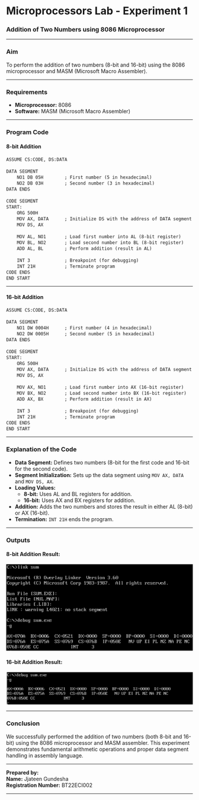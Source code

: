 # Microprocessors Lab - Experiment 1

### **Addition of Two Numbers using 8086 Microprocessor**

---

### **Aim**  
To perform the addition of two numbers (8-bit and 16-bit) using the 8086 microprocessor and MASM (Microsoft Macro Assembler).

---

### **Requirements**  
- **Microprocessor:** 8086  
- **Software:** MASM (Microsoft Macro Assembler)  

---

### **Program Code**

#### **8-bit Addition**
```assembly
ASSUME CS:CODE, DS:DATA

DATA SEGMENT
    NO1 DB 05H        ; First number (5 in hexadecimal)
    NO2 DB 03H        ; Second number (3 in hexadecimal)
DATA ENDS

CODE SEGMENT
START:
    ORG 500H
    MOV AX, DATA      ; Initialize DS with the address of DATA segment
    MOV DS, AX

    MOV AL, NO1       ; Load first number into AL (8-bit register)
    MOV BL, NO2       ; Load second number into BL (8-bit register)
    ADD AL, BL        ; Perform addition (result in AL)

    INT 3             ; Breakpoint (for debugging)
    INT 21H           ; Terminate program
CODE ENDS
END START
```

---

#### **16-bit Addition**
```assembly
ASSUME CS:CODE, DS:DATA

DATA SEGMENT
    NO1 DW 0004H      ; First number (4 in hexadecimal)
    NO2 DW 0005H      ; Second number (5 in hexadecimal)
DATA ENDS

CODE SEGMENT
START:
    ORG 500H
    MOV AX, DATA      ; Initialize DS with the address of DATA segment
    MOV DS, AX

    MOV AX, NO1       ; Load first number into AX (16-bit register)
    MOV BX, NO2       ; Load second number into BX (16-bit register)
    ADD AX, BX        ; Perform addition (result in AX)

    INT 3             ; Breakpoint (for debugging)
    INT 21H           ; Terminate program
CODE ENDS
END START
```

---

### **Explanation of the Code**  
- **Data Segment:** Defines two numbers (8-bit for the first code and 16-bit for the second code).  
- **Segment Initialization:** Sets up the data segment using `MOV AX, DATA` and `MOV DS, AX`.  
- **Loading Values:**  
  - **8-bit:** Uses AL and BL registers for addition.  
  - **16-bit:** Uses AX and BX registers for addition.  
- **Addition:** Adds the two numbers and stores the result in either AL (8-bit) or AX (16-bit).  
- **Termination:** `INT 21H` ends the program.  

---

### **Outputs**

#### **8-bit Addition Result:**  
![8-bit Addition Output](./output_8bit_addition.png)

#### **16-bit Addition Result:**  
![16-bit Addition Output](./output_16bit_addition.png)

---

### **Conclusion**  
We successfully performed the addition of two numbers (both 8-bit and 16-bit) using the 8086 microprocessor and MASM assembler. This experiment demonstrates fundamental arithmetic operations and proper data segment handling in assembly language.

---

**Prepared by:**  
**Name:** Jjateen Gundesha  
**Registration Number:** BT22ECI002  

---
